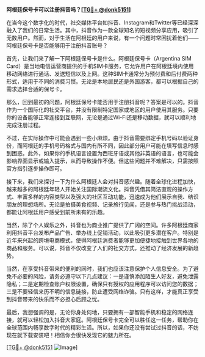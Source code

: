 **阿根廷保号卡可以注册抖音吗？[[TG💪+ @donk5151](https://t.me/s/donk5151)]**

在当今这个数字化的时代，社交媒体平台如抖音、Instagram和Twitter等已经深深融入了我们的日常生活。其中，抖音作为一款全球知名的短视频分享应用，吸引了无数用户。然而，对于生活在阿根廷的用户来说，有一个问题时常困扰着他们——阿根廷保号卡是否能够用于注册抖音账号？

首先，让我们来了解一下阿根廷保号卡是什么。阿根廷保号卡（Argentina SIM Card）是当地电信运营商提供的手机SIM卡服务，它允许用户在阿根廷境内使用移动网络进行通话、发送短信以及上网。这种SIM卡通常分为预付费和后付费两种形式，适用于不同的消费习惯。无论是本地居民还是外国游客，都可以根据自己的需求选择合适的保号卡。

那么，回到最初的问题，阿根廷保号卡能否用于注册抖音呢？答案是可以的。抖音作为一个国际化的社交平台，并没有限制特定国家或地区的用户使用其服务。只要你的设备能够正常连接到互联网，无论是通过Wi-Fi还是移动数据，就可以顺利地完成注册过程。

不过，在实际操作中可能会遇到一些小麻烦。由于抖音需要绑定手机号码以验证身份，而阿根廷的手机号码格式与国内有所不同，因此部分用户可能在填写信息时感到困惑。此外，如果你的手机语言设置为西班牙语或其他非英语的语言，也可能会影响界面显示或输入提示，从而导致操作不便。但这些问题并不难解决，只需按照官方指引逐步操作即可。

接下来，我们来探讨一下为什么阿根廷人会对抖音感兴趣。随着全球化进程加快，越来越多的阿根廷年轻人开始关注国际潮流文化。抖音凭借其简洁直观的操作方式、丰富多样的内容类型以及强大的社区互动功能，迅速成为他们展示自我、结识朋友的理想场所。无论是拍摄美食视频、记录旅行见闻，还是参与热门挑战活动，都能让阿根廷用户感受到前所未有的乐趣。

当然，除了个人娱乐之外，抖音也为商业推广提供了广阔的空间。许多阿根廷商家利用抖音平台发布产品广告、举办线上促销活动，以此吸引更多潜在客户。特别是近年来兴起的跨境电商模式，使得阿根廷消费者能够更加便捷地接触到世界各地的商品和服务。可以说，抖音不仅改变了人们的社交方式，还推动了经济发展的新趋势。

当然，在享受抖音带来的便利的同时，我们也应该注意保护个人信息安全。为了避免不必要的风险，请务必遵守以下几点建议：一是谨慎添加陌生人好友，避免泄露隐私；二是定期检查账户权限设置，确保只有授权的应用程序可以访问您的数据；三是不要轻信来历不明的信息链接，防止遭受网络诈骗。只有这样，才能真正享受到抖音带来的快乐而不必担心后顾之忧。

最后，我想强调的是，无论你身处何地，只要拥有一部智能手机和稳定的网络连接，就可以轻松加入抖音大家庭。阿根廷保号卡完全可以胜任这一任务，帮助你在全球范围内畅享数字时代的精彩生活。所以，如果你还没有尝试过抖音的话，不妨现在就下载安装吧！相信你会很快发现它的魅力所在。

[[TG💪+ @donk5151](https://t.me/s/donk5151) ![Image](https://i.postimg.cc/rwNCRYN7/Snipaste-2025-04-30-17-27-05.png)]